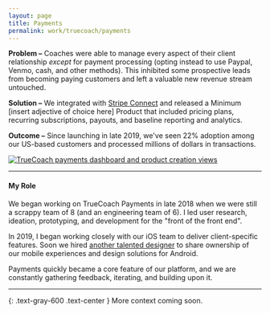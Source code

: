 ```yaml
---
layout: page
title: Payments
permalink: work/truecoach/payments
---
```

**Problem –** Coaches were able to manage every aspect of their client relationship _except_ for payment processing (opting instead to use Paypal, Venmo, cash, and other methods). This inhibited some prospective leads from becoming paying customers and left a valuable new revenue stream untouched.

**Solution –** We integrated with <a href="https://stripe.com/connect/platforms" target="_blank" class="link--highlight">Stripe Connect</a> and released a Minimum [insert adjective of choice here] Product that included pricing plans, recurring subscriptions, payouts, and baseline reporting and analytics.

**Outcome –** Since launching in late 2019, we've seen 22% adoption among our US-based customers and processed millions of dollars in transactions.

<a href="https://user-images.githubusercontent.com/178044/97358290-ad65f780-1860-11eb-9b1e-6a7e4a4a23bf.png"><img src="https://user-images.githubusercontent.com/178044/97358290-ad65f780-1860-11eb-9b1e-6a7e4a4a23bf.png" alt="TrueCoach payments dashboard and product creation views"></a>

---

#### My Role

We began working on TrueCoach Payments in late 2018 when we were still a scrappy team of 8 (and an engineering team of 6). I led user research, ideation, prototyping, and development for the "front of the front end".

In 2019, I began working closely with our iOS team to deliver client-specific features. Soon we hired <a href="http://twitter.com/joeymurdah/" class="link--highlight">another talented designer</a> to share ownership of our mobile experiences and design solutions for Android.

Payments quickly became a core feature of our platform, and we are constantly gathering feedback, iterating, and building upon it.

---

{: .text-gray-600 .text-center }
More context coming soon.
